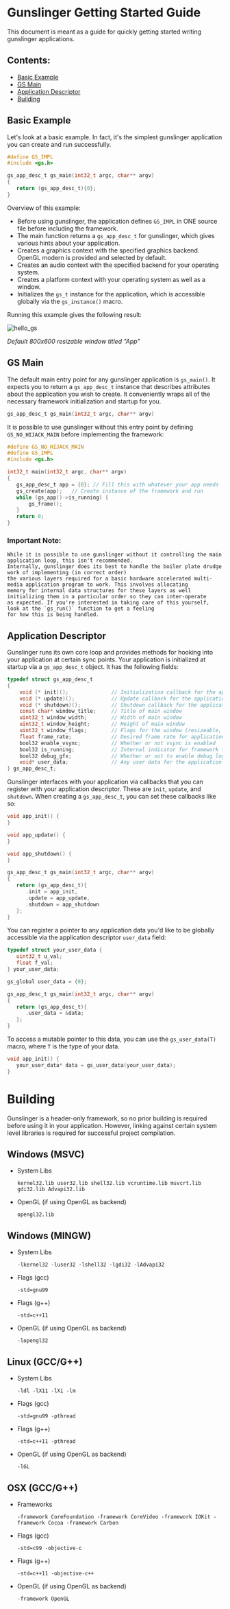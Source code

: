 # Gunslinger Getting Started Guide
This document is meant as a guide for quickly getting started writing gunslinger applications.

## Contents: 
* [Basic Example](https://github.com/MrFrenik/gunslinger/blob/master/docs/getting_started.md#basic-example)
* [GS Main](https://github.com/MrFrenik/gunslinger/blob/master/docs/getting_started.md#gs-main)
* [Application Descriptor](https://github.com/MrFrenik/gunslinger/blob/master/docs/getting_started.md#application-descriptor)
* [Building](https://github.com/MrFrenik/gunslinger/blob/master/docs/getting_started.md#building)

## Basic Example
Let's look at a basic example. In fact, it's the simplest gunslinger application you can create and run successfully.

```c
#define GS_IMPL
#include <gs.h>

gs_app_desc_t gs_main(int32_t argc, char** argv)
{
   return (gs_app_desc_t){0};
}
```
Overview of this example: 
* Before using gunslinger, the application defines `GS_IMPL` in ONE source file before including the framework.
* The main function returns a `gs_app_desc_t` for gunslinger, which gives various hints about your application.
* Creates a graphics context with the specified graphics backend. OpenGL modern is provided and selected by default.
* Creates an audio context with the specified backend for your operating system.
* Creates a platform context with your operating system as well as a window. 
* Initializes the `gs_t` instance for the application, which is accessible globally via the `gs_instance()` macro.

Running this example gives the following result:

![hello_gs](https://raw.githubusercontent.com/MrFrenik/gs_examples/main/00_hello_gs/screenshot/screen.png)

*Default 800x600 resizable window titled "App"* 

## GS Main
The default main entry point for any gunslinger application is `gs_main()`. It expects you to return a `gs_app_desc_t` instance that describes attributes about 
the application you wish to create. It conveniently wraps all of the necessary framework initialization and startup for you.

```c
gs_app_desc_t gs_main(int32_t argc, char** argv)
```

It is possible to use gunslinger without this entry point by defining `GS_NO_HIJACK_MAIN` before implementing the framework: 

```c
#define GS_NO_HIJACK_MAIN
#define GS_IMPL
#include <gs.h>

int32_t main(int32_t argc, char** argv)
{
   gs_app_desc_t app = {0}; // Fill this with whatever your app needs
   gs_create(app);   // Create instance of the framework and run
   while (gs_app()->is_running) {
       gs_frame();
   }
   return 0;
}
```
### Important Note: 
```
While it is possible to use gunslinger without it controlling the main application loop, this isn't recommended. 
Internally, gunslinger does its best to handle the boiler plate drudge work of implementing (in correct order) 
the various layers required for a basic hardware accelerated multi-media application program to work. This involves allocating 
memory for internal data structures for these layers as well initializing them in a particular order so they can inter-operate
as expected. If you're interested in taking care of this yourself, look at the `gs_run()` function to get a feeling
for how this is being handled.
```

## Application Descriptor
Gunslinger runs its own core loop and provides methods for hooking into your application at certain sync points. Your application is initialized at startup via a `gs_app_desc_t` object. It has the following fields: 
```c
typedef struct gs_app_desc_t
{
    void (* init)();              // Initialization callback for the application
    void (* update)();            // Update callback for the application
    void (* shutdown)();          // Shutdown callback for the application
    const char* window_title;     // Title of main window
    uint32_t window_width;        // Width of main window
    uint32_t window_height;       // Height of main window
    uint32_t window_flags;        // Flags for the window (resizeable, fullscreen, borderless, etc.)          
    float frame_rate;             // Desired frame rate for application
    bool32 enable_vsync;          // Whether or not vsync is enabled
    bool32 is_running;            // Internal indicator for framework to know whether application should continue running
    bool32 debug_gfx;             // Whether or not to enable debug logging for the graphics API
    void* user_data;              // Any user data for the application
} gs_app_desc_t;
```

Gunslinger interfaces with your application via callbacks that you can register with your application descriptor. These are `init`, `update`, and `shutdown`. When creating a `gs_app_desc_t`, you can set these callbacks like so:

```c
void app_init() {
}

void app_update() {
}

void app_shutdown() {
}

gs_app_desc_t gs_main(int32_t argc, char** argv)
{
   return (gs_app_desc_t){
      .init = app_init,
      .update = app_update,
      .shutdown = app_shutdown
   };
}
```

You can register a pointer to any application data you'd like to be globally accessible via the application descriptor `user_data` field: 

```c
typedef struct your_user_data {
   uint32_t u_val;
   float f_val;
} your_user_data;

gs_global user_data = {0};

gs_app_desc_t gs_main(int32_t argc, char** argv)
{
   return (gs_app_desc_t){
      .user_data = &data;
   };
}
```

To access a mutable pointer to this data, you can use the `gs_user_data(T)` macro, where `T` is the type of your data.

```c
void app_init() {
   your_user_data* data = gs_user_data(your_user_data);
}
```

# Building

Gunslinger is a header-only framework, so no prior building is required before using it in your application. However, linking against certain system level libraries is required for successful project compilation.

## Windows (MSVC)
* System Libs
   ```
   kernel32.lib user32.lib shell32.lib vcruntime.lib msvcrt.lib gdi32.lib Advapi32.lib
   ```
* OpenGL (if using OpenGL as backend)
   ```
   opengl32.lib
   ```
## Windows (MINGW)
* System Libs
   ```
   -lkernel32 -luser32 -lshell32 -lgdi32 -lAdvapi32
   ```
* Flags (gcc)
   ```
   -std=gnu99
   ```
* Flags (g++)
   ```
   -std=c++11
   ```
* OpenGL (if using OpenGL as backend)
   ```
   -lopengl32
   ```
## Linux (GCC/G++)
* System Libs
   ```
   -ldl -lX11 -lXi -lm
   ```
* Flags (gcc)
   ```
   -std=gnu99 -pthread
   ```
* Flags (g++)
   ```
   -std=c++11 -pthread
   ```
* OpenGL (if using OpenGL as backend)
   ```
   -lGL
   ```
## OSX (GCC/G++)
* Frameworks
   ```
   -framework CoreFoundation -framework CoreVideo -framework IOKit -framework Cocoa -framework Carbon
   ```
* Flags (gcc)
   ```
   -std=c99 -objective-c
   ```
* Flags (g++)
   ```
   -std=c++11 -objective-c++
   ```
* OpenGL (if using OpenGL as backend)
   ```
   -framework OpenGL
   ```

